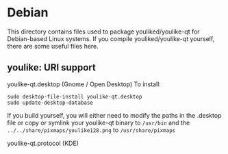 
Debian
====================
This directory contains files used to package youliked/youlike-qt
for Debian-based Linux systems. If you compile youliked/youlike-qt yourself, there are some useful files here.

## youlike: URI support ##


youlike-qt.desktop  (Gnome / Open Desktop)
To install:

	sudo desktop-file-install youlike-qt.desktop
	sudo update-desktop-database

If you build yourself, you will either need to modify the paths in
the .desktop file or copy or symlink your youlike-qt binary to `/usr/bin`
and the `../../share/pixmaps/youlike128.png` to `/usr/share/pixmaps`

youlike-qt.protocol (KDE)

